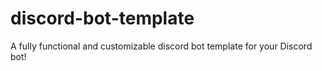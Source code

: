 # discord-bot-template
A fully functional and customizable discord bot template for your Discord bot!
